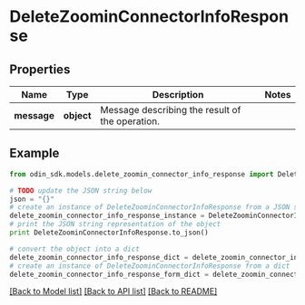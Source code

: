 # DeleteZoominConnectorInfoResponse


## Properties

Name | Type | Description | Notes
------------ | ------------- | ------------- | -------------
**message** | **object** | Message describing the result of the operation. | 

## Example

```python
from odin_sdk.models.delete_zoomin_connector_info_response import DeleteZoominConnectorInfoResponse

# TODO update the JSON string below
json = "{}"
# create an instance of DeleteZoominConnectorInfoResponse from a JSON string
delete_zoomin_connector_info_response_instance = DeleteZoominConnectorInfoResponse.from_json(json)
# print the JSON string representation of the object
print DeleteZoominConnectorInfoResponse.to_json()

# convert the object into a dict
delete_zoomin_connector_info_response_dict = delete_zoomin_connector_info_response_instance.to_dict()
# create an instance of DeleteZoominConnectorInfoResponse from a dict
delete_zoomin_connector_info_response_form_dict = delete_zoomin_connector_info_response.from_dict(delete_zoomin_connector_info_response_dict)
```
[[Back to Model list]](../README.md#documentation-for-models) [[Back to API list]](../README.md#documentation-for-api-endpoints) [[Back to README]](../README.md)


